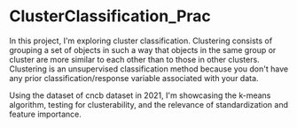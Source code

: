 # ClusterClassification_Prac 

In this project, I'm exploring cluster classification. Clustering consists of grouping a set of objects in such a way 
that objects in the same group or cluster are more similar to each other than to those in other clusters. Clustering is 
an unsupervised classification method because you don't have any prior classification/response variable associated with your data.

Using the dataset of cncb dataset in 2021, I'm showcasing the k-means algorithm, testing for clusterability, and
the relevance of standardization and feature importance.
